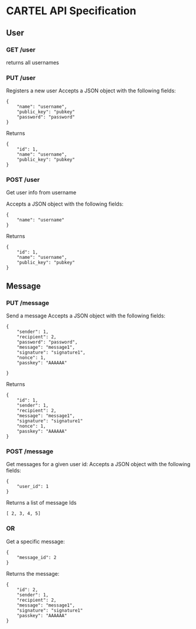 # CARTEL API Specification

## User

### GET /user
returns all usernames

### PUT /user
Registers a new user
Accepts a JSON object with the following fields:
```
{
    "name": "username",
    "public_key": "pubkey"
    "password": "password"
}
```
Returns 
```
{
    "id": 1,
    "name": "username",
    "public_key": "pubkey"
}
```

### POST /user
Get user info from username

Accepts a JSON object with the following fields:
```
{
    "name": "username"
}
```
Returns 
```
{
    "id": 1,
    "name": "username",
    "public_key": "pubkey"
}
```

## Message

### PUT /message
Send a message
Accepts a JSON object with the following fields:
```
{
    "sender": 1,
    "recipient": 2,
    "password": "password",
    "message": "message1",
    "signature": "signature1",
    "nonce": 1,
    "passkey": "AAAAAA"

}
```
Returns 
```
{
    "id": 1,
    "sender": 1,
    "recipient": 2,
    "message": "message1",
    "signature": "signature1"
    "nonce": 1,
    "passkey": "AAAAAA"
}
```

### POST /message

Get messages for a given user id:
Accepts a JSON object with the following fields:
```
{
    "user_id": 1
}
```
Returns a list of message Ids
```
[ 2, 3, 4, 5]
```

### OR

Get a specific message:
```
{
    "message_id": 2
}
```

Returns the message: 
```
{
    "id": 2,
    "sender": 1,
    "recipient": 2,
    "message": "message1",
    "signature": "signature1"
    "passkey": "AAAAAA"
}
```
